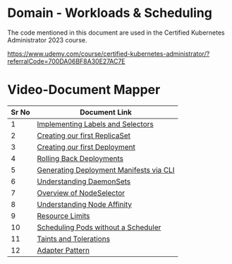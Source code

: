 # Domain - Workloads & Scheduling

The code mentioned in this document are used in the Certified Kubernetes Administrator 2023 course.

https://www.udemy.com/course/certified-kubernetes-administrator/?referralCode=700DA06BF8A30E27AC7E


# Video-Document Mapper

| Sr No | Document Link |
| ------ | ------ |
| 1 | [Implementing Labels and Selectors][PlDa] |
| 2 | [Creating our first ReplicaSet][PlDb] |
| 3 | [Creating our first Deployment][PlDc]
| 4 | [Rolling Back Deployments][PlDd]
| 5 | [Generating Deployment Manifests via CLI][PlDe] |
| 6 | [Understanding DaemonSets][PlDf] |
| 7 | [Overview of NodeSelector][PlDg] |
| 8 | [Understanding Node Affinity][PlDh] |
| 9 | [Resource Limits][PlDi] |
| 10 | [Scheduling Pods without a Scheduler][PlDj] |
| 11 | [Taints and Tolerations][PlDk] |
| 12 | [Adapter Pattern][PlDl] |


[PlDa]: <./labels.md>
[PlDb]: <./replicaset.md>
[PlDc]: <./deployment.md>
[PlDd]: <./rollback-deployment.md>
[PlDe]: <./manifest-cli.md>
[PlDf]: <./daemonset.yaml>
[PlDg]: <./nodeSelector.yaml>
[PlDh]: <./node-affinity-combined.md>
[PlDi]: <./requests-limits.yaml>
[PlDj]: <./pod-without-scheduler.md>
[PlDk]: <./taints-tolerations.md>
[PlDl]: <./adapter.yaml>

